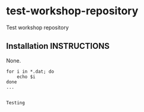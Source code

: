 # test-workshop-repository
Test workshop repository

## Installation INSTRUCTIONS

None.

```
for i in *.dat; do
    echo $i
done
...


Testing
